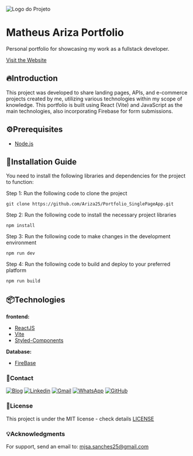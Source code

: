 ![Logo do Projeto](https://imgur.com/1o8YEyY.png)

# Matheus Ariza Portfolio
Personal portfolio for showcasing my work as a fullstack developer.

[Visit the Website](https://matheusariza.com)

## 🔥Introduction
This project was developed to share landing pages, APIs, and e-commerce projects created by me, utilizing various technologies within my scope of knowledge. This portfolio is built using React (Vite) and JavaScript as the main technologies, also incorporating Firebase for form submissions.

## ⚙️Prerequisites

* [Node.js](https://nodejs.org/en)

## 🔨Installation Guide
You need to install the following libraries and dependencies for the project to function:

Step 1:
Run the following code to clone the project
```
git clone https://github.com/Ariza25/Portfolio_SinglePageApp.git
```

Step 2:
Run the following code to install the necessary project libraries
```
npm install
```

Step 3:
Run the following code to make changes in the development environment
```
npm run dev
```

Step 4:
Run the following code to build and deploy to your preferred platform
```
npm run build
```

## 📦Technologies

**frontend:**
* [ReactJS](https://react.dev/)
* [Vite](https://vitejs.dev/)
* [Styled-Components](https://styled-components.com/)

**Database:**
* [FireBase](https://firebase.google.com/)

### 👷Contact

[![Blog](https://img.shields.io/website?label=MatheusAriza.com&style=for-the-badge&url=https://matheusariza.com/)](https://matheusariza.com)
[![Linkedin](https://img.shields.io/badge/LinkedIn-0077B5?style=for-the-badge&logo=linkedin&logoColor=white)](https://www.linkedin.com/in/matheusariza25/)
[![Gmail](https://img.shields.io/badge/Gmail-D14836?style=for-the-badge&logo=gmail&logoColor=white)](mjsa.sanches25@gmail.com)
[![WhatsApp](https://img.shields.io/badge/WhatsApp-25D366?style=for-the-badge&logo=whatsapp&logoColor=white)](https://web.whatsapp.com/send?phone=5543998068708)
[![GitHub](https://img.shields.io/badge/github-%23121011.svg?style=for-the-badge&logo=github&logoColor=white)]()


### 📄License

This project is under the MIT license - check details [LICENSE](https://github.com/Ariza25/Portfolio_SinglePageApp/blob/main/LICENSE)

### 💡Acknowledgments

For support, send an email to: mjsa.sanches25@gmail.com


  

  
